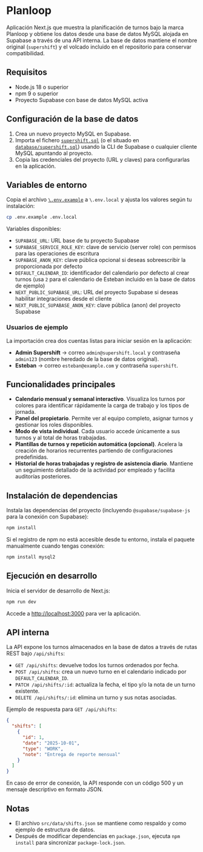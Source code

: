 # Planloop

Aplicación Next.js que muestra la planificación de turnos bajo la marca Planloop y obtiene los datos desde una base de datos MySQL alojada en Supabase a través de una API interna. La base de datos mantiene el nombre original (`supershift`) y el volcado incluido en el repositorio para conservar compatibilidad.

## Requisitos

- Node.js 18 o superior
- npm 9 o superior
- Proyecto Supabase con base de datos MySQL activa

## Configuración de la base de datos

1. Crea un nuevo proyecto MySQL en Supabase.
2. Importa el fichero [`supershift.sql`](./supershift.sql) (o el situado en [`database/supershift.sql`](./database/supershift.sql)) usando la CLI de Supabase o cualquier cliente MySQL apuntando al proyecto.
3. Copia las credenciales del proyecto (URL y claves) para configurarlas en la aplicación.

## Variables de entorno

Copia el archivo [`\.env.example`](./.env.example) a `\.env.local` y ajusta los valores según tu instalación:

```bash
cp .env.example .env.local
```

Variables disponibles:

- `SUPABASE_URL`: URL base de tu proyecto Supabase
- `SUPABASE_SERVICE_ROLE_KEY`: clave de servicio (server role) con permisos para las operaciones de escritura
- `SUPABASE_ANON_KEY`: clave pública opcional si deseas sobreescribir la proporcionada por defecto
- `DEFAULT_CALENDAR_ID`: identificador del calendario por defecto al crear turnos (usa `2` para el calendario de Esteban incluido en la base de datos de ejemplo)
- `NEXT_PUBLIC_SUPABASE_URL`: URL del proyecto Supabase si deseas habilitar integraciones desde el cliente
- `NEXT_PUBLIC_SUPABASE_ANON_KEY`: clave pública (anon) del proyecto Supabase

### Usuarios de ejemplo

La importación crea dos cuentas listas para iniciar sesión en la aplicación:

- **Admin Supershift** → correo `admin@supershift.local` y contraseña `admin123` (nombre heredado de la base de datos original).
- **Esteban** → correo `esteban@example.com` y contraseña `supershift`.

## Funcionalidades principales

- **Calendario mensual y semanal interactivo**. Visualiza los turnos por colores para identificar rápidamente la carga de trabajo y los tipos de jornada.
- **Panel del propietario**. Permite ver al equipo completo, asignar turnos y gestionar los roles disponibles.
- **Modo de vista individual**. Cada usuario accede únicamente a sus turnos y al total de horas trabajadas.
- **Plantillas de turnos y repetición automática (opcional)**. Acelera la creación de horarios recurrentes partiendo de configuraciones predefinidas.
- **Historial de horas trabajadas y registro de asistencia diario**. Mantiene un seguimiento detallado de la actividad por empleado y facilita auditorías posteriores.

## Instalación de dependencias

Instala las dependencias del proyecto (incluyendo `@supabase/supabase-js` para la conexión con Supabase):

```bash
npm install
```

Si el registro de npm no está accesible desde tu entorno, instala el paquete manualmente cuando tengas conexión:

```bash
npm install mysql2
```

## Ejecución en desarrollo

Inicia el servidor de desarrollo de Next.js:

```bash
npm run dev
```

Accede a [http://localhost:3000](http://localhost:3000) para ver la aplicación.

## API interna

La API expone los turnos almacenados en la base de datos a través de rutas REST bajo `/api/shifts`:

- `GET /api/shifts`: devuelve todos los turnos ordenados por fecha.
- `POST /api/shifts`: crea un nuevo turno en el calendario indicado por `DEFAULT_CALENDAR_ID`.
- `PATCH /api/shifts/:id`: actualiza la fecha, el tipo y/o la nota de un turno existente.
- `DELETE /api/shifts/:id`: elimina un turno y sus notas asociadas.

Ejemplo de respuesta para `GET /api/shifts`:

```json
{
  "shifts": [
    {
      "id": 1,
      "date": "2025-10-01",
      "type": "WORK",
      "note": "Entrega de reporte mensual"
    }
  ]
}
```

En caso de error de conexión, la API responde con un código 500 y un mensaje descriptivo en formato JSON.

## Notas

- El archivo `src/data/shifts.json` se mantiene como respaldo y como ejemplo de estructura de datos.
- Después de modificar dependencias en `package.json`, ejecuta `npm install` para sincronizar `package-lock.json`.
